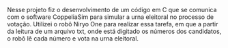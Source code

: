 Nesse projeto fiz o desenvolvimento de um código em C que se comunica com o software CoppeliaSim para simular a urna eleitoral no processo de votação. Utilizei o robô Niryo One para realizar essa tarefa, em que a partir da leitura de um arquivo txt, onde está digitado os números dos candidatos, o robô lê cada número e vota na urna eleitoral.
